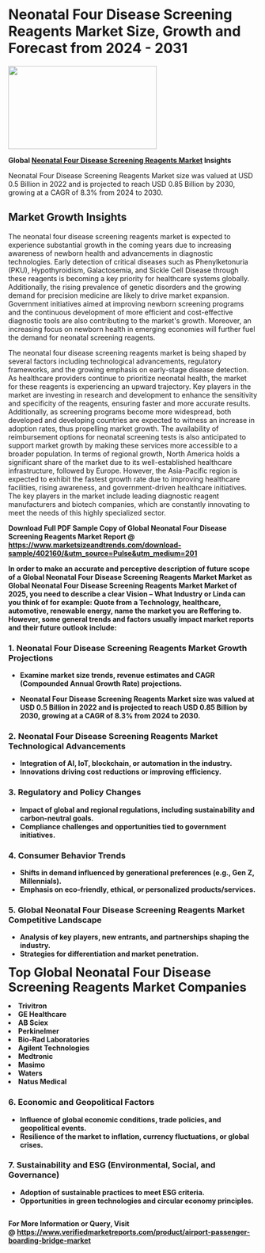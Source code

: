 <H1>Neonatal Four Disease Screening Reagents Market Size, Growth and Forecast from 2024 - 2031</H1><img class="aligncenter size-medium wp-image-584254" src="https://thirdeyenews.in/wp-content/uploads/2024/09/Global-Market-Research-300x168.jpeg" alt="" width="300" height="168" /><p><strong>Global&nbsp;<a href="https://www.marketsizeandtrends.com/download-sample/402160/&amp;utm_source=Pulse&amp;utm_medium=201">Neonatal Four Disease Screening Reagents Market</a> Insights</strong></p><p>Neonatal Four Disease Screening Reagents Market size was valued at USD 0.5 Billion in 2022 and is projected to reach USD 0.85 Billion by 2030, growing at a CAGR of 8.3% from 2024 to 2030.</p><p><h2>Market Growth Insights</h2> <p>The neonatal four disease screening reagents market is expected to experience substantial growth in the coming years due to increasing awareness of newborn health and advancements in diagnostic technologies. Early detection of critical diseases such as Phenylketonuria (PKU), Hypothyroidism, Galactosemia, and Sickle Cell Disease through these reagents is becoming a key priority for healthcare systems globally. Additionally, the rising prevalence of genetic disorders and the growing demand for precision medicine are likely to drive market expansion. Government initiatives aimed at improving newborn screening programs and the continuous development of more efficient and cost-effective diagnostic tools are also contributing to the market's growth. Moreover, an increasing focus on newborn health in emerging economies will further fuel the demand for neonatal screening reagents.</p> <p><strong></strong></p> <p>The neonatal four disease screening reagents market is being shaped by several factors including technological advancements, regulatory frameworks, and the growing emphasis on early-stage disease detection. As healthcare providers continue to prioritize neonatal health, the market for these reagents is experiencing an upward trajectory. Key players in the market are investing in research and development to enhance the sensitivity and specificity of the reagents, ensuring faster and more accurate results. Additionally, as screening programs become more widespread, both developed and developing countries are expected to witness an increase in adoption rates, thus propelling market growth. The availability of reimbursement options for neonatal screening tests is also anticipated to support market growth by making these services more accessible to a broader population. In terms of regional growth, North America holds a significant share of the market due to its well-established healthcare infrastructure, followed by Europe. However, the Asia-Pacific region is expected to exhibit the fastest growth rate due to improving healthcare facilities, rising awareness, and government-driven healthcare initiatives. The key players in the market include leading diagnostic reagent manufacturers and biotech companies, which are constantly innovating to meet the needs of this highly specialized sector.</p> <p><strong></p><p><span class=""><strong>Download Full PDF Sample Copy of Global Neonatal Four Disease Screening Reagents Market Report</strong> @ <a href="https://www.marketsizeandtrends.com/download-sample/402160/&amp;utm_source=Pulse&amp;utm_medium=201" target="_blank">https://www.marketsizeandtrends.com/download-sample/402160/&amp;utm_source=Pulse&amp;utm_medium=201</a></span></p><p>In order to make an accurate and perceptive description of future scope of a Global&nbsp;Neonatal Four Disease Screening Reagents Market Market as Global&nbsp;Neonatal Four Disease Screening Reagents Market Market of 2025, you need to describe a clear Vision &ndash; What Industry or Linda can you think of for example: Quote from a Technology, healthcare, automotive, renewable energy, name the market you are Reffering to. However, some general trends and factors usually impact market reports and their future outlook include:</p><h3>1.&nbsp;<strong>Neonatal Four Disease Screening Reagents Market Growth Projections</strong></h3><ul><li>Examine market size trends, revenue estimates and CAGR (Compounded Annual Growth Rate) projections.</li><li><p>Neonatal Four Disease Screening Reagents Market size was valued at USD 0.5 Billion in 2022 and is projected to reach USD 0.85 Billion by 2030, growing at a CAGR of 8.3% from 2024 to 2030.</p></li></ul><h3>2.&nbsp;<strong>Neonatal Four Disease Screening Reagents Market Technological Advancements</strong></h3><ul><li>Integration of AI, IoT, blockchain, or automation in the industry.</li><li>Innovations driving cost reductions or improving efficiency.</li></ul><h3>3.&nbsp;<strong>Regulatory and Policy Changes</strong></h3><ul><li>Impact of global and regional regulations, including sustainability and carbon-neutral goals.</li><li>Compliance challenges and opportunities tied to government initiatives.</li></ul><h3>4.&nbsp;<strong>Consumer Behavior Trends</strong></h3><ul><li>Shifts in demand influenced by generational preferences (e.g., Gen Z, Millennials).</li><li>Emphasis on eco-friendly, ethical, or personalized products/services.</li></ul><h3>5.&nbsp;<strong>Global Neonatal Four Disease Screening Reagents Market Competitive Landscape</strong></h3><ul><li>Analysis of key players, new entrants, and partnerships shaping the industry.</li><li>Strategies for differentiation and market penetration.</li></ul><p data-pm-slice="1 1 []"><span style="color: inherit; font-family: inherit; font-size: 25px;">Top Global Neonatal Four Disease Screening Reagents Market Companies</span></p><div class="" data-test-id=""><p><li>Trivitron</li><li> GE Healthcare</li><li> AB Sciex</li><li> Perkinelmer</li><li> Bio-Rad Laboratories</li><li> Agilent Technologies</li><li> Medtronic</li><li> Masimo</li><li> Waters</li><li> Natus Medical</li></p></div><h3>6.&nbsp;<strong>Economic and Geopolitical Factors</strong></h3><ul><li>Influence of global economic conditions, trade policies, and geopolitical events.</li><li>Resilience of the market to inflation, currency fluctuations, or global crises.</li></ul><h3>7.&nbsp;<strong>Sustainability and ESG (Environmental, Social, and Governance)</strong></h3><ul><li>Adoption of sustainable practices to meet ESG criteria.</li><li>Opportunities in green technologies and circular economy principles.</li></ul><h2><strong style="font-size: 14px;">For More Information or Query, Visit @&nbsp;</strong><a style="background-color: #ffffff; font-size: 14px;" href="https://www.marketsizeandtrends.com/report/neonatal-four-disease-screening-reagents-market/" target="_blank">https://www.verifiedmarketreports.com/product/airport-passenger-boarding-bridge-market</a></h2>
